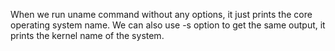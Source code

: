 When we run uname command without any options, it just prints the core operating system name. We can also use -s option to get the same output, it prints the kernel name of the system.
